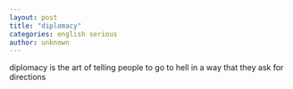 ```yaml
---
layout: post
title: "diplomacy"
categories: english serious
author: unknown
---
```


diplomacy is the art of telling people to go to hell in a way that they ask for directions

